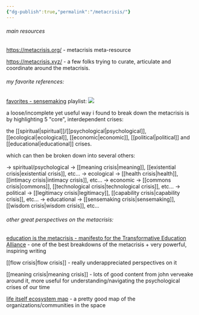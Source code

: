 ```yaml
---
{"dg-publish":true,"permalink":"/metacrisis/"}
---
```


###### main resources

https://metacrisis.org/ - metacrisis meta-resource

https://metacrisis.xyz/ - a few folks trying to curate, articulate and coordinate around the metacrisis.

###### my favorite references:

[favorites - sensemaking](https://www.youtube.com/playlist?list=PLj8H7uBaUwDvd18QrEPugPMD5Z6Y0W-vB) playlist:
![](https://www.youtube.com/playlist?list=PLj8H7uBaUwDvd18QrEPugPMD5Z6Y0W-vB)

a loose/incomplete yet useful way i found to break down the metacrisis is by highlighting 5 "core", interdependent crises:

the [[spiritual\|spiritual]]/[[psychological\|psychological]], [[ecological\|ecological]], [[economic\|economic]], [[political\|political]] and [[educational\|educational]] crises.

which can then be broken down into several others:

-> spiritual/psychological -> [[meaning crisis\|meaning]], [[existential crisis\|existential crisis]], etc...
-> ecological -> [[health crisis\|health]], [[intimacy crisis\|intimacy crisis]], etc...
-> economic -> [[commons crisis\|commons]], [[technological crisis\|technological crisis]], etc...
-> political -> [[legitimacy crisis\|legitimacy]], [[capability crisis\|capability crisis]], etc...
-> educational -> [[sensemaking crisis\|sensemaking]], [[wisdom crisis\|wisdom crisis]], etc...

###### other great perspectives on the metacrisis:

[education is the metacrisis - manifesto for the Transformative Education Alliance](https://systems-souls-society.com/education-is-the-metacrisis/) - one of the best breakdowns of the metacrisis + very powerful, inspiring writing

[[flow crisis\|flow crisis]] - really underappreciated perspectives on it

[[meaning crisis\|meaning crisis]] - lots of good content from john verveake around it, more useful for understanding/navigating the psychological crises of our time

[life itself ecosystem map](https://ecosystem.lifeitself.us/) - a pretty good map of the organizations/communities in the space